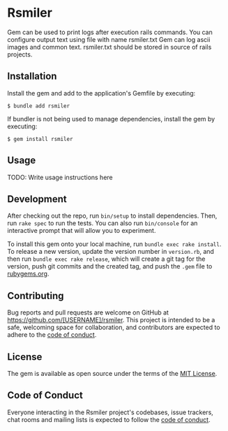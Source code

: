 # Rsmiler
Gem can be used to print logs after execution rails commands. You can configure output text using file with name rsmiler.txt
Gem can log ascii images and common text. rsmiler.txt should be stored in source of rails projects.

## Installation

Install the gem and add to the application's Gemfile by executing:

    $ bundle add rsmiler

If bundler is not being used to manage dependencies, install the gem by executing:

    $ gem install rsmiler

## Usage

TODO: Write usage instructions here

## Development

After checking out the repo, run `bin/setup` to install dependencies. Then, run `rake spec` to run the tests. You can also run `bin/console` for an interactive prompt that will allow you to experiment.

To install this gem onto your local machine, run `bundle exec rake install`. To release a new version, update the version number in `version.rb`, and then run `bundle exec rake release`, which will create a git tag for the version, push git commits and the created tag, and push the `.gem` file to [rubygems.org](https://rubygems.org).

## Contributing

Bug reports and pull requests are welcome on GitHub at https://github.com/[USERNAME]/rsmiler. This project is intended to be a safe, welcoming space for collaboration, and contributors are expected to adhere to the [code of conduct](https://github.com/[kkkiikkk]/rsmiler/blob/master/CODE_OF_CONDUCT.md).

## License

The gem is available as open source under the terms of the [MIT License](https://opensource.org/licenses/MIT).

## Code of Conduct

Everyone interacting in the Rsmiler project's codebases, issue trackers, chat rooms and mailing lists is expected to follow the [code of conduct](https://github.com/[kkkiikkk]/rsmiler/blob/master/CODE_OF_CONDUCT.md).
